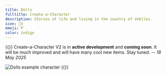 ```yaml
---
title: Dolls
fulltitle: Create-a-Character
description: Stories of life and living in the country of Vekllei.
icon: 🧍‍♀️
emoji: P
color: indigo
---
```

{{<note panel>}}
Create-a-Character V2 is in **active development** and **coming soon**. It will be much improved and will have many cool new items. Stay tuned. *-- 18 May 2025*

![Dolls example character](/images/dolls.png)
{{</note>}}